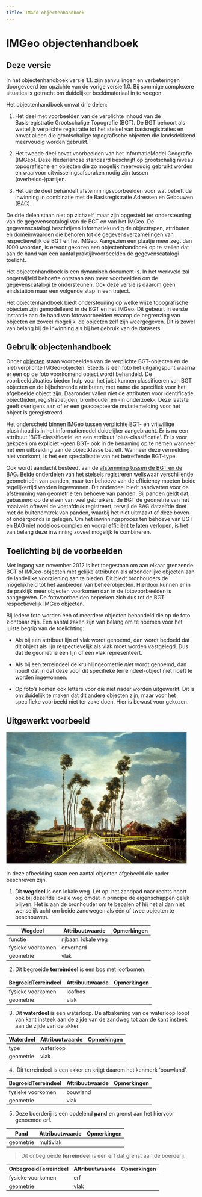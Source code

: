 ```yaml
---
title: IMGeo objectenhandboek
---
```


IMGeo objectenhandboek
======================

Deze versie
-----------

In het objectenhandboek versie 1.1. zijn aanvullingen en verbeteringen
doorgevoerd ten opzichte van de vorige versie 1.0. Bij sommige complexere
situaties is getracht om duidelijker beeldmateriaal in te voegen.

Het objectenhandboek omvat drie delen:

1.  Het deel met voorbeelden van de verplichte inhoud van de Basisregistratie
    Grootschalige Topografie (BGT). De BGT behoort als wettelijk verplichte
    registratie tot het stelsel van basisregistraties en omvat alleen die
    grootschalige topografische objecten die landsdekkend meervoudig worden
    gebruikt.

2.  Het tweede deel bevat voorbeelden van het InformatieModel Geografie (IMGeo).
    Deze Nederlandse standaard beschrijft op grootschalig niveau topografische
    en objecten die zo mogelijk meervoudig gebruikt worden en waarvoor
    uitwisselingsafspraken nodig zijn tussen (overheids-)partijen.

3.  Het derde deel behandelt afstemmingsvoorbeelden voor wat betreft de
    inwinning in combinatie met de Basisregistratie Adressen en Gebouwen (BAG).

De drie delen staan niet op zichzelf, maar zijn opgesteld ter ondersteuning van
de gegevenscatalogi van de BGT en van het IMGeo. De gegevenscatalogi beschrijven
informatiekundig de objecttypen, attributen en domeinwaarden die behoren tot de
gegevensverzamelingen van respectievelijk de BGT en het IMGeo. Aangezien een
plaatje meer zegt dan 1000 woorden, is ervoor gekozen een objectenhandboek op te
stellen dat aan de hand van een aantal praktijkvoorbeelden de gegevenscatalogi
toelicht.

Het objectenhandboek is een dynamisch document is. In het werkveld zal
ongetwijfeld behoefte ontstaan aan meer voorbeelden om de gegevenscatalogi te
ondersteunen. Ook deze versie is daarom geen eindstation maar een volgende stap
in een traject.

Het objectenhandboek biedt ondersteuning op welke wijze topografische objecten
zijn gemodelleerd in de BGT en het IMGeo. Dit gebeurt in eerste instantie aan de
hand van fotovoorbeelden waarop de begrenzing van objecten en zoveel mogelijk 
de objecten zelf zijn weergegeven. Dit is zowel van belang bij de inwinning als
bij het gebruik van de datasets.

Gebruik objectenhandboek
------------------------

Onder [objecten](https://imgeo.geostandaarden.nl/def/imgeo-object) staan
voorbeelden van de verplichte BGT-objecten én de niet-verplichte
IMGeo-objecten. Steeds is een foto het uitgangspunt waarna er een op de foto
voorkomend object wordt behandeld. De voorbeeldsituaties bieden hulp voor het
juist kunnen classificeren van BGT objecten en de bijbehorende attributen, met
name die specifiek voor het afgebeelde object zijn. Daaronder vallen niet de
attributen voor identificatie, objecttijden, registratietijden, bronhouder en
-in onderzoek-. Deze laatste geeft overigens aan of er een geaccepteerde
mutatiemelding voor het object is geregistreerd.

Het onderscheid binnen IMGeo tussen verplichte BGT- en vrijwillige plusinhoud is
in het informatiemodel duidelijker aangebracht. Er is nu een attribuut
'BGT-classificatie' en een attribuut 'plus-classificatie'. Er is voor gekozen om
expliciet -geen BGT- ook in de benaming op te nemen wanneer het een uitbreiding
van de objectklasse betreft. Wanneer deze vermelding niet voorkomt, is het een
specialisatie van het betreffende BGT-type.

Ook wordt aandacht besteedt aan de [afstemming tussen de BGT en de
BAG](https://imgeo.geostandaarden.nl/def/imgeo-object/pand/inwinningsregel-bgt-en-bag).
Beide onderdelen van het stelsels registreren weliswaar verschillende
geometrieën van panden, maar ten behoeve van de efficiency moeten beide
tegelijkertijd worden ingewonnen. Dit onderdeel biedt handvatten voor de
afstemming van geometrie ten behoeve van panden. Bij panden geldt dat, gebaseerd
op de eisen van veel gebruikers, de BGT de geometrie van het maaiveld oftewel de
voetafdruk registreert, terwijl de BAG datzelfde doet met de buitenomtrek van
panden, waarbij het niet uitmaakt of deze boven- of ondergronds is gelegen. Om
het inwinningsproces ten behoeve van BGT en BAG niet nodeloos complex en vooral
efficiënt te laten verlopen, is het van belang deze inwinning zoveel mogelijk te
combineren.

Toelichting bij de voorbeelden
------------------------------

Met ingang van november 2012 is het toegestaan om aan elkaar grenzende BGT of
IMGeo-objecten met gelijke attributen als afzonderlijke objecten aan de
landelijke voorziening aan te bieden. Dit biedt bronhouders de mogelijkheid tot
het aanbieden van beheerobjecten. Hierdoor kunnen er in de praktijk meer
objecten voorkomen dan in de fotovoorbeelden is aangegeven. De fotovoorbeelden
beperken zich dus tot de BGT respectievelijk IMGeo objecten.

Bij iedere foto worden één of meerdere objecten behandeld die op de foto
zichtbaar zijn. Een aantal zaken zijn van belang om te noemen voor het juiste
begrip van de toelichting:

-   Als bij een attribuut lijn of vlak wordt genoemd, dan wordt bedoeld dat dit
    object als lijn respectievelijk als vlak moet worden vastgelegd. Dus dat de
    geometrie een lijn of een vlak representeert.

-   Als bij een terreindeel de kruinlijngeometrie *niet* wordt genoemd, dan
    houdt dat in dat deze voor dit specifieke terreindeel-object niet hoeft te
    worden ingewonnen.

-   Op foto’s komen ook letters voor die niet nader worden uitgewerkt. Dit is om
    duidelijk te maken dat dit andere objecten zijn, maar voor het specifieke
    voorbeeld niet ter zake doen. Hier is bewust voor gekozen.

Uitgewerkt voorbeeld
--------------------

![](media/3b944fa01489a03cb175a7f2bc8dced5.png)

In deze afbeelding staan een aantal objecten afgebeeld die nader beschreven
zijn.

1.  Dit **wegdeel** is een lokale weg. Let op: het zandpad naar rechts hoort ook
    bij dezelfde lokale weg omdat in principe de eigenschappen gelijk blijven.
    Het is aan de bronhouder om te bepalen of hij het al dan niet wenselijk acht
    om beide zandwegen als één of twee objecten te beschouwen.

| **Wegdeel**       | **Attribuutwaarde** | **Opmerkingen** |
|-------------------|---------------------|-----------------|
| functie           | rijbaan: lokale weg |                 |
| fysieke voorkomen | onverhard           |                 |
| geometrie         | vlak                |                 |

2.  Dit begroeide **terreindeel** is een bos met loofbomen.

| **BegroeidTerreindeel** | **Attribuutwaarde** | **Opmerkingen** |
|-------------------------|---------------------|-----------------|
| fysieke voorkomen       | loofbos             |                 |
| geometrie               | vlak                |                 |

3.  Dit **waterdeel** is een waterloop. De afbakening van de waterloop loopt van
    kant insteek aan de zijde van de zandweg tot aan de kant insteek aan de
    zijde van de akker.

| **Waterdeel** | **Attribuutwaarde** | **Opmerkingen** |
|---------------|---------------------|-----------------|
| type          | waterloop           |                 |
| geometrie     | vlak                |                 |

4.   Dit terreindeel is een akker en krijgt daarom het kenmerk ‘bouwland’.

| **BegroeidTerreindeel** | **Attribuutwaarde** | **Opmerkingen** |
|-------------------------|---------------------|-----------------|
| fysieke voorkomen       | bouwland            |                 |
| geometrie               | vlak                |                 |

5.  Deze boerderij is een opdelend **pand** en grenst aan het hiervoor genoemde
    erf.

| **Pand**  | **Attribuutwaarde** | **Opmerkingen** |
|-----------|---------------------|-----------------|
| geometrie | multivlak           |                 |

>   Dit onbegroeide **terreindeel** is een erf dat grenst aan de boerderij.

| **OnbegroeidTerreindeel** | **Attribuutwaarde** | **Opmerkingen** |
|---------------------------|---------------------|-----------------|
| fysieke voorkomen         | erf                 |                 |
| geometrie                 | vlak                |                 |
